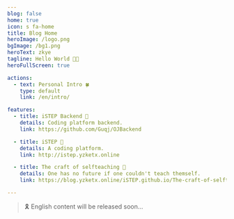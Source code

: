 ```yaml
---
blog: false
home: true
icon: s fa-home
title: Blog Home
heroImage: /logo.png
bgImage: /bg1.png
heroText: zkye
tagline: Hello World 😶‍🌫️
heroFullScreen: true

actions:
  - text: Personal Intro 🍀
    type: default
    link: /en/intro/

features:
  - title: iSTEP Backend 🥤
    details: Coding platform backend.
    link: https://github.com/Guqj/OJBackend

  - title: iSTEP 🍻
    details: A coding platform.
    link: http://istep.yzketx.online

  - title: The craft of selfteaching 🧭
    details: One has no future if one couldn't teach themself.
    link: https://blog.yzketx.online/iSTEP.github.io/The-craft-of-selfteaching/

---
```


> 🎗️ English content will be released soon…
